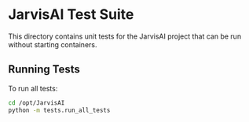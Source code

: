 # JarvisAI Test Suite

This directory contains unit tests for the JarvisAI project that can be run without starting containers.

## Running Tests

To run all tests:
```bash
cd /opt/JarvisAI
python -m tests.run_all_tests